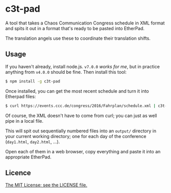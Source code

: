 # c3t-pad

A tool that takes a Chaos Communication Congress schedule in XML format and spits it out in a format that's ready to be pasted into EtherPad.

The translation angels use these to coordinate their translation shifts.

## Usage

If you haven't already, install node.js. `v7.0.0` _works for me_, but in practice anything from `v4.0.0` should be fine. Then install this tool:

```sh
$ npm install -g c3t-pad
```

Once installed, you can get the most recent schedule and turn it into Etherpad files:

```sh
$ curl https://events.ccc.de/congress/2016/Fahrplan/schedule.xml | c3t-pad
```

Of course, the XML doesn't have to come from curl; you can just as well pipe in a local file.

This will spit out sequentially numbered files into an `output/` directory in your current working directory; one for each day of the conference (`day1.html`, `day2.html`, …).

Open each of them in a web browser, copy everything and paste it into an appropriate EtherPad.

## Licence

[The MIT License; see the LICENSE file.](LICENSE)
